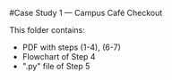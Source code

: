 #Case Study 1 — Campus Café Checkout

This folder contains:
- PDF with steps (1-4), (6-7)
- Flowchart of Step 4
- ".py" file of Step 5
 

